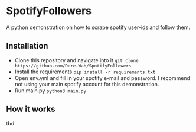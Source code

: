 # SpotifyFollowers

A python demonstration on how to scrape spotify user-ids and follow them.

## Installation

- Clone this repository and navigate into it ``git clone https://github.com/Dere-Wah/SpotifyFollowers``
- Install the requirements ``pip install -r requirements.txt``
- Open env.yml and fill in your spotify e-mail and password. I recommend not using your main spotify account for this demonstration.
- Run main.py ``python3 main.py``

## How it works
tbd